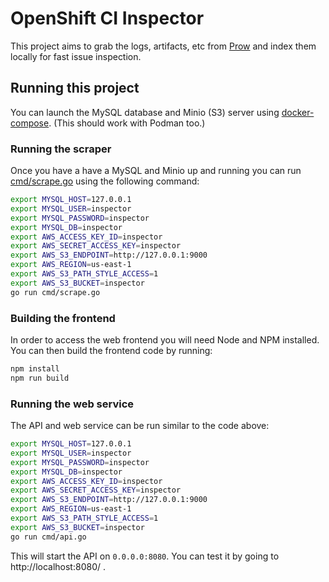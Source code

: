 # OpenShift CI Inspector

This project aims to grab the logs, artifacts, etc from [Prow](https://prow.ci.openshift.org/) and index them locally for fast issue inspection.

## Running this project

You can launch the MySQL database and Minio (S3) server using [docker-compose](https://docs.docker.com/compose/install/). (This should work with Podman too.)


### Running the scraper 

Once you have a have a MySQL and Minio up and running you can run [cmd/scrape.go](cmd/scrape) using the following command:

```bash
export MYSQL_HOST=127.0.0.1
export MYSQL_USER=inspector
export MYSQL_PASSWORD=inspector
export MYSQL_DB=inspector
export AWS_ACCESS_KEY_ID=inspector
export AWS_SECRET_ACCESS_KEY=inspector
export AWS_S3_ENDPOINT=http://127.0.0.1:9000
export AWS_REGION=us-east-1
export AWS_S3_PATH_STYLE_ACCESS=1
export AWS_S3_BUCKET=inspector
go run cmd/scrape.go
```

### Building the frontend

In order to access the web frontend you will need Node and NPM installed. You can then build the frontend code by running:

```bash
npm install
npm run build
```

### Running the web service

The API and web service can be run similar to the code above:

```bash
export MYSQL_HOST=127.0.0.1
export MYSQL_USER=inspector
export MYSQL_PASSWORD=inspector
export MYSQL_DB=inspector
export AWS_ACCESS_KEY_ID=inspector
export AWS_SECRET_ACCESS_KEY=inspector
export AWS_S3_ENDPOINT=http://127.0.0.1:9000
export AWS_REGION=us-east-1
export AWS_S3_PATH_STYLE_ACCESS=1
export AWS_S3_BUCKET=inspector
go run cmd/api.go
```

This will start the API on `0.0.0.0:8080`. You can test it by going to http://localhost:8080/ .